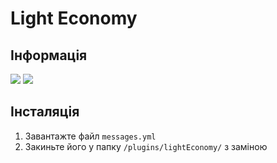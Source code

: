 # Light Economy

## Інформація

<a href="https://www.spigotmc.org/resources/%E2%9A%A1-lighteconomy%E2%84%A2-100-free-now-with-vouchers-the-must-have-economy-solution-for-your-server.83862/"><img src="https://img.shields.io/badge/Тип-plugin-purple.svg"/></a>
<a href="https://www.spigotmc.org/resources/%E2%9A%A1-lighteconomy%E2%84%A2-100-free-now-with-vouchers-the-must-have-economy-solution-for-your-server.83862/"><img src="https://img.shields.io/badge/Version-5.2.0-orange.svg"/></a>

## Інсталяція

1. Завантажте файл `messages.yml`
2. Закиньте його у папку `/plugins/lightEconomy/` з заміною
